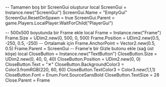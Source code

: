 -- Tamamen boş bir ScreenGui oluşturur
local ScreenGui = Instance.new("ScreenGui")
ScreenGui.Name = "EmptyGui"
ScreenGui.ResetOnSpawn = true
ScreenGui.Parent = game.Players.LocalPlayer:WaitForChild("PlayerGui")

-- 500x500 boyutunda bir Frame ekle
local Frame = Instance.new("Frame")
Frame.Size = UDim2.new(0, 500, 0, 500)
Frame.Position = UDim2.new(0.5, -250, 0.5, -250) -- Ortalamak için
Frame.AnchorPoint = Vector2.new(0.5, 0.5)
Frame.Parent = ScreenGui
-- Frame'e bir Gizle butonu ekle (sağ üst köşe)
 local CloseButton = Instance.new("TextButton")
CloseButton.Size = UDim2.new(0, 40, 0, 40)
CloseButton.Position = UDim2.new(0, 0)
CloseButton.Text = "✕"
CloseButton.BackgroundColor3 = Color3.fromRGB(220, 60, 60)
CloseButton.TextColor3 = Color3.new(1,1,1)
CloseButton.Font = Enum.Font.SourceSansBold
CloseButton.TextSize = 28
Close.Parent = Frame



















































































































































































